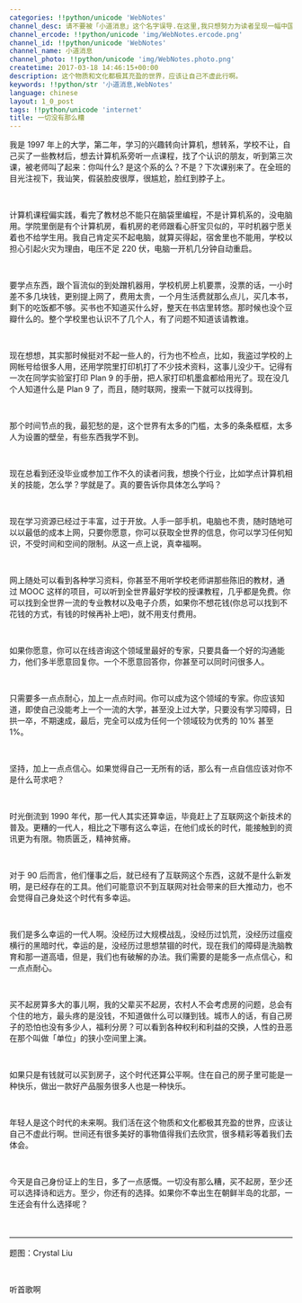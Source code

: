```yaml
---
categories: !!python/unicode 'WebNotes'
channel_desc: 请不要被「小道消息」这个名字误导.在这里,我只想努力为读者呈现一幅中国互联网的清明上河图.
channel_ercode: !!python/unicode 'img/WebNotes.ercode.png'
channel_id: !!python/unicode 'WebNotes'
channel_name: 小道消息
channel_photo: !!python/unicode 'img/WebNotes.photo.png'
createtime: 2017-03-18 14:46:15+00:00
description: 这个物质和文化都极其充盈的世界，应该让自己不虚此行啊。
keywords: !!python/str '小道消息,WebNotes'
language: chinese
layout: 1_0_post
tags: !!python/unicode 'internet'
title: 一切没有那么糟
---
```

<div class="rich_media_content" id="js_content">
<p>
         我是 1997 年上的大学，第二年，学习的兴趣转向计算机，想转系，学校不让，自己买了一些教材后，想去计算机系旁听一点课程，找了个认识的朋友，听到第三次课，被老师叫了起来：你叫什么? 是这个系的么？不是？下次课别来了。在全班的目光注视下，我讪笑，假装脸皮很厚，很尴尬，脸红到脖子上。
        </p>
<p>
<br/>
</p>
<p>
         计算机课程偏实践，看完了教材总不能只在脑袋里编程，不是计算机系的，没电脑用。学院里倒是有个计算机房，看机房的老师跟看心肝宝贝似的，平时机器宁愿关着也不给学生用。我自己肯定买不起电脑，就算买得起，宿舍里也不能用，学校以担心引起火灾为理由，电压不足 220 伏，电脑一开机几分钟自动重启。
        </p>
<p>
<inherit>
<br/>
</inherit>
</p>
<p>
         要学点东西，跟个盲流似的到处蹭机器用，学校机房上机要票，没票的话，一小时差不多几块钱，更别提上网了，费用太贵，一个月生活费就那么点儿，买几本书，剩下的吃饭都不够。买书也不知道买什么好，整天在书店里转悠。那时候也没个豆瓣什么的。整个学校里也认识不了几个人，有了问题不知道该请教谁。
        </p>
<p>
<br/>
</p>
<p>
         现在想想，其实那时候挺对不起一些人的，行为也不检点，比如，我盗过学校的上网帐号给很多人用，还用学院里打印机打了不少技术资料，这事儿没少干。记得有一次在同学实验室打印 Plan 9 的手册，把人家打印机墨盒都给用光了。现在没几个人知道什么是 Plan 9 了，而且，随时联网，搜索一下就可以找得到。
        </p>
<p>
<br/>
</p>
<p>
         那个时间节点的我，最犯愁的是，这个世界有太多的门槛，太多的条条框框，太多人为设置的壁垒，有些东西我学不到。
        </p>
<p>
<br/>
</p>
<p>
         现在总看到还没毕业或参加工作不久的读者问我，想换个行业，比如学点计算机相关的技能，怎么学？学就是了。真的要告诉你具体怎么学吗？
        </p>
<p>
<inherit>
<br/>
</inherit>
</p>
<p>
         现在学习资源已经过于丰富，过于开放。人手一部手机，电脑也不贵，随时随地可以以最低的成本上网，只要你愿意，你可以获取全世界的信息，你可以学习任何知识，不受时间和空间的限制。从这一点上说，真幸福啊。
        </p>
<p>
<inherit>
<br/>
</inherit>
</p>
<p>
         网上随处可以看到各种学习资料，你甚至不用听学校老师讲那些陈旧的教材，通过 MOOC 这样的项目，可以听到全世界最好学校的授课教程，几乎都是免费。你可以找到全世界一流的专业教材以及电子介质，如果你不想花钱(你总可以找到不花钱的方式，有钱的时候再补上吧)，就不用支付费用。
        </p>
<p>
<inherit>
<br/>
</inherit>
</p>
<p>
         如果你愿意，你可以在线咨询这个领域里最好的专家，只要具备一个好的沟通能力，他们多半愿意回复你。一个不愿意回答你，你甚至可以同时问很多人。
        </p>
<p>
<br/>
</p>
<p>
         只需要多一点点耐心，加上一点点时间。你可以成为这个领域的专家。你应该知道，即使自己没能考上一个一流的大学，甚至没上过大学，只要没有学习障碍，日拱一卒，不期速成，最后，完全可以成为任何一个领域较为优秀的 10% 甚至 1%。
        </p>
<p>
<br/>
</p>
<p>
         坚持，加上一点点信心。如果觉得自己一无所有的话，那么有一点自信应该对你不是什么苛求吧？
        </p>
<p>
<br/>
</p>
<p>
         时光倒流到 1990 年代，那一代人其实还算幸运，毕竟赶上了互联网这个新技术的普及。更糟的一代人，相比之下哪有这么幸运，在他们成长的时代，能接触到的资讯更为有限。物质匮乏，精神贫瘠。
        </p>
<p>
<br/>
</p>
<p>
         对于 90 后而言，他们懂事之后，就已经有了互联网这个东西，这就不是什么新发明，是已经存在的工具。他们可能意识不到互联网对社会带来的巨大推动力，也不会觉得自己身处这个时代有多幸运。
        </p>
<p>
<br/>
</p>
<p>
         我们是多么幸运的一代人啊。没经历过大规模战乱，没经历过饥荒，没经历过瘟疫横行的黑暗时代，幸运的是，没经历过思想禁锢的时代，现在我们的障碍是洗脑教育和那一道高墙，但是，我们也有破解的办法。我们需要的是能多一点点信心，和一点点耐心。
        </p>
<p>
<br/>
</p>
<p>
         买不起房算多大的事儿啊，我的父辈买不起房，农村人不会考虑房的问题，总会有个住的地方，最头疼的是没钱，不知道做什么可以赚到钱。城市人的话，有自己房子的恐怕也没有多少人，福利分房？可以看到各种权利和利益的交换，人性的丑恶在那个叫做「单位」的狭小空间里上演。
        </p>
<p>
<inherit>
<br/>
</inherit>
</p>
<p>
         如果只是有钱就可以买到房子，这个时代还算公平啊。住在自己的房子里可能是一种快乐，做出一款好产品服务很多人也是一种快乐。
        </p>
<p>
<inherit>
<br/>
</inherit>
</p>
<p>
         年轻人是这个时代的未来啊。我们活在这个物质和文化都极其充盈的世界，应该让自己不虚此行啊。世间还有很多美好的事物值得我们去欣赏，很多精彩等着我们去体会。
        </p>
<p>
<br/>
</p>
<p>
         今天是自己身份证上的生日，多了一点感慨。一切没有那么糟，买不起房，至少还可以选择诗和远方。至少，你还有的选择。如果你不幸出生在朝鲜半岛的北部，一生还会有什么选择呢？
        </p>
<p>
<br/>
</p>
<hr style="font-family: Lato, Helvetica, Arial, freesans, clean, sans-serif; border-right-width: 0px; border-bottom-width: 0px; border-left-width: 0px; border-top-style: solid; border-top-color: rgb(234, 234, 234); height: 1px; margin-top: 1em; margin-bottom: 1em; color: rgb(51, 51, 51); font-size: 16px; white-space: normal;"/>
<p>
         题图：Crystal Liu
        </p>
<p>
<br/>
</p>
<p>
         听首歌啊
        </p>
<p>
<br/>
</p>
<p>
<qqmusic albumurl="/U/v/003z2gUE43QJUv.jpg" audiourl="http://ws.stream.qqmusic.qq.com/C100000N2aO10TOVUT.m4a?fromtag=46" class="res_iframe qqmusic_iframe js_editor_qqmusic" commentid="3810336880" frameborder="0" mid="000N2aO10TOVUT" music_name="这一切没有想象的那么糟" musicid="7072014" play_length="213000" scrolling="no" singer="万晓利 - 这一切没有想象的那么糟" src="/cgi-bin/readtemplate?t=tmpl/qqmusic_tmpl&amp;singer=%E4%B8%87%E6%99%93%E5%88%A9%20-%20%E8%BF%99%E4%B8%80%E5%88%87%E6%B2%A1%E6%9C%89%E6%83%B3%E8%B1%A1%E7%9A%84%E9%82%A3%E4%B9%88%E7%B3%9F&amp;music_name=%E8%BF%99%E4%B8%80%E5%88%87%E6%B2%A1%E6%9C%89%E6%83%B3%E8%B1%A1%E7%9A%84%E9%82%A3%E4%B9%88%E7%B3%9F">
</qqmusic>
</p>
</div>
